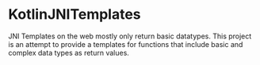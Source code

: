 # KotlinJNITemplates
JNI Templates on the web mostly only return basic datatypes. This project is an attempt to provide a templates for functions that include basic and complex data types as return values.

